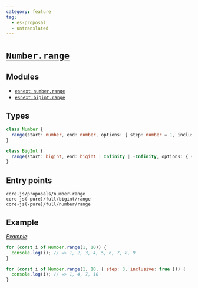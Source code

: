 ```yaml
---
category: feature
tag:
  - es-proposal
  - untranslated
---
```


# [`Number.range`](https://github.com/tc39/proposal-Number.range)

## Modules

- [`esnext.number.range`](https://github.com/zloirock/core-js/blob/master/packages/core-js/modules/esnext.number.range.js)
- [`esnext.bigint.range`](https://github.com/zloirock/core-js/blob/master/packages/core-js/modules/esnext.bigint.range.js)

## Types

```ts
class Number {
  range(start: number, end: number, options: { step: number = 1, inclusive: boolean = false } | step: number = 1): RangeIterator;
}

class BigInt {
  range(start: bigint, end: bigint | Infinity | -Infinity, options: { step: bigint = 1n, inclusive: boolean = false } | step: bigint = 1n): RangeIterator;
}
```

## Entry points

```
core-js/proposals/number-range
core-js(-pure)/full/bigint/range
core-js(-pure)/full/number/range
```

## Example

[_Example_](https://is.gd/caCKSb):

```js
for (const i of Number.range(1, 10)) {
  console.log(i); // => 1, 2, 3, 4, 5, 6, 7, 8, 9
}

for (const i of Number.range(1, 10, { step: 3, inclusive: true })) {
  console.log(i); // => 1, 4, 7, 10
}
```
